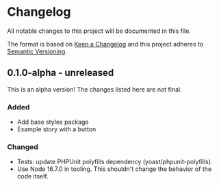 # Changelog

All notable changes to this project will be documented in this file.

The format is based on [Keep a Changelog](https://keepachangelog.com/en/1.0.0/)
and this project adheres to [Semantic Versioning](https://semver.org/spec/v2.0.0.html).

## 0.1.0-alpha - unreleased

This is an alpha version! The changes listed here are not final.

### Added
- Add base styles package
- Example story with a button

### Changed
- Tests: update PHPUnit polyfills dependency (yoast/phpunit-polyfills).
- Use Node 16.7.0 in tooling. This shouldn't change the behavior of the code itself.
